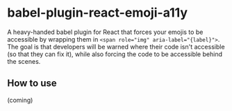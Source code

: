 # babel-plugin-react-emoji-a11y

A heavy-handed babel plugin for React that forces your emojis to be accessible by wrapping them in `<span role="img" aria-label="{label}">`. The goal is that developers will be warned where their code isn't accessible (so that they can fix it), while also forcing the code to be accessible behind the scenes.

## How to use

(coming)
